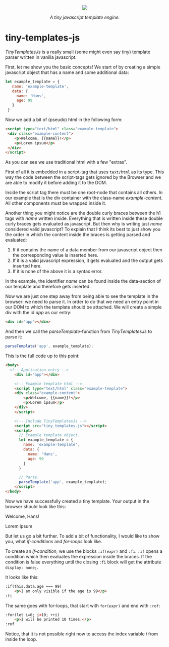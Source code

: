 <p align="center">
 <img border="0" src="https://www.use.com/images/s_1/8cb7c9b49e4c80a73c97.jpg">
</p>
<p align="center"><i>A tiny javascript template engine.</i></p>

<h1>tiny-templates-js</h1>

<p><em>TinyTemplatesJs</em> is a really small (some might even say tiny) template parser written in vanilla javascript.</p>

<p>First, let me show you the basic concepts! We start of by creating a simple javascript object that has a name
and some additional data:</p>

``` js
let example_template = {
   name: 'example-template',
   data: {
     name: 'Hans',
     age: 99
   }
 }
```
<p>Now we add a bit of (pseudo) html in the following form: </p>

``` html
<script type="text/html" class="example-template">
 <div class="example-content"> 
    <p>Welcome, {{name}}!</p>
    <p>Lorem ipsum</p>
 </div>
</script>
```

<p>As you can see we use traditional html with a few "extras".</p>
<p>First of all it is embedded in a script-tag that uses <code>text/html</code> as its type. This way the code between the
script-tags gets ignored by the Browser and we are able to modify it before adding it to the DOM.</p>

<p>Inside the script tag there must be one root-node that contains all others. In our example that is
the div container with the class-name <var>example-content</var>. All other components must be wrapped inside it.</p>

<p>Another thing you might notice are the double curly braces between the h1 tags with <var>name</var> written inside.
Everything that is written inside these double curly braces gets evaluated as javascript. But then why is writing
just <var>name</var> considered valid javascript? To explain that I think its best to just show you the order in which the 
content inside the braces is getting parsed and evaluated:</p>
<ol>
  <li>If it contains the name of a data member from our javascript object then the corresponding value is inserted here.</li>
  <li>If it is a valid javascript expression, it gets evaluated and the output gets inserted here.</li>
  <li>If it is none of the above it is a syntax error.
</ol>

<p>In the example, the identifier <var>name</var> can be found inside the data-section of our template and therefore gets
inserted.</p>

<p>Now we are just one step away from being able to see the template in the browser: we need to parse it.
In order to do that we need an entry point in our DOM to which the template should be attached. We will create
a simple div with the id <var>app</var> as our entry:</p>

``` html
<div id="app"></div>
```

<p>And then we call the <var>parseTemplate</var>-function from <em>TinyTemplatesJs</em> to parse it: </p>

``` js
parseTemplate('app', example_template);
```

<p>This is the full code up to this point:</p>

``` html
<body>
  <!-- Application entry -->
    <div id="app"></div>

    <!-- Example template html -->
    <script type="text/html" class="example-template">
    <div class="example-content"> 
        <p>Welcome, {{name}}!</p>
        <p>Lorem ipsum</p>
    </div>
    </script>

    <!-- Include TinyTemplatesJs -->
    <script src="tiny_templates.js"></script>
    <script>
      // Example template object.
      let example_template = {
        name: 'example-template',
        data: {
          name: 'Hans',
          age: 99
        }
      }

      // Parse.
      parseTemplate('app', example_template);
    </script>
</body>
```

<p>Now we have successfully created a tiny template. Your output in the browser should look like this:</p>

<p>Welcome, Hans!</p>
<p>Lorem ipsum</p>

<p>But let us go a bit further. To add a bit of functionality, I would like to show you, 
what <i>if-conditions</i> and <i>for-loops</i> look like.</p>
<p>To create an <i>if-condition</i>, we use the blocks <code>:if(<i>expr</i>)</code> and <code>:fi</code>. <code>:if</code> opens a condition which then 
evaluates the expression inside the braces. If the condition is false everything until the 
closing <code>:fi</code> block will get the attribute <code>display: none;</code>.</p>
<p>It looks like this:</p>

``` html
:if(this.data.age === 99)
	<p>I am only visible if the age is 99</p>
:fi
```

<p>The same goes with for-loops, that start with <code>for(<i>expr</i>)</code> and end with <code>:rof</code>:</p>

``` html
:for(let i=0; i<10; ++i)
	<p>I will be printed 10 times.</p>
:rof
```

<p>Notice, that it is not possible right now to access the index variable <var>i</var> from inside the loop.</p>